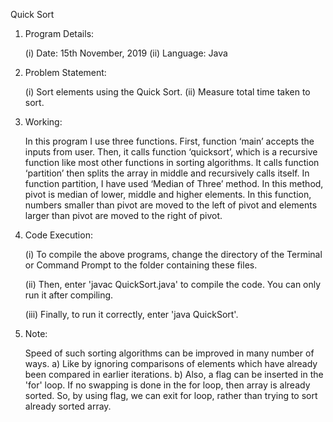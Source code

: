 Quick Sort

01.	Program Details:

	(i)	Date: 15th November, 2019
	(ii)	Language: Java

02.	Problem Statement:

	(i)	Sort elements using the Quick Sort.
	(ii)	Measure total time taken to sort.

03.	Working:

	In this program I use three functions.
	First, function ‘main’ accepts the inputs from user.
	Then, it calls function ‘quicksort’,
	which is a recursive function like most other functions in sorting algorithms.
	It calls function ‘partition’ then splits the array in middle and recursively calls itself.
	In function partition, I have used ‘Median of Three’ method.
	In this method, pivot is median of lower, middle and higher elements.
	In this function, numbers smaller than pivot are moved to the left of pivot
	and elements larger than pivot are moved to the right of pivot.

04.	Code Execution:

	(i)	To compile the above programs,
		change the directory of the Terminal or Command Prompt to the folder containing these files.

	(ii)	Then, enter 'javac QuickSort.java' to compile the code.
		You can only run it after compiling.

	(iii)	Finally, to run it correctly,
		enter 'java QuickSort'.

05.	Note:

	Speed of such sorting algorithms can be improved in many number of ways.
	a)	Like by ignoring comparisons of elements which have already been compared in earlier iterations.
	b)	Also, a flag can be inserted in the 'for' loop.
		If no swapping is done in the for loop, then array is already sorted.
		So, by using flag, we can exit for loop, rather than trying to sort already sorted array.
